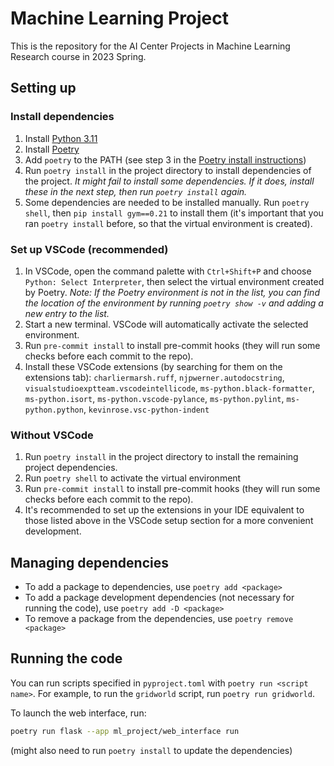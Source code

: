 # Machine Learning Project

This is the repository for the AI Center Projects in Machine Learning Research course in 2023 Spring.

## Setting up

### Install dependencies

1. Install [Python 3.11](https://www.python.org/downloads/)
1. Install [Poetry](https://python-poetry.org/docs/#installation)
1. Add `poetry` to the PATH (see step 3 in the [Poetry install instructions](https://python-poetry.org/docs/#installation))
1. Run `poetry install` in the project directory to install dependencies of the project.
   *It might fail to install some dependencies. If it does, install these in the next step, then run `poetry install` again.*
1. Some dependencies are needed to be installed manually. Run `poetry shell`, then `pip install gym==0.21` to install them (it's important that you ran `poetry install` before, so that the virtual environment is created).

### Set up VSCode (recommended)

1. In VSCode, open the command palette with `Ctrl+Shift+P` and choose `Python: Select Interpreter`, then select the virtual environment created by Poetry.
   *Note: If the Poetry environment is not in the list, you can find the location of the environment by running `poetry show -v` and adding a new entry to the list.*
1. Start a new terminal. VSCode will automatically activate the selected environment.
1. Run `pre-commit install` to install pre-commit hooks (they will run some checks before each commit to the repo).
1. Install these VSCode extensions (by searching for them on the extensions tab): `charliermarsh.ruff`, `njpwerner.autodocstring`, `visualstudioexptteam.vscodeintellicode`, `ms-python.black-formatter`, `ms-python.isort`, `ms-python.vscode-pylance`, `ms-python.pylint`, `ms-python.python`, `kevinrose.vsc-python-indent`

### Without VSCode

1. Run `poetry install` in the project directory to install the remaining project dependencies.
1. Run `poetry shell` to activate the virtual environment
1. Run `pre-commit install` to install pre-commit hooks (they will run some checks before each commit to the repo).
1. It's recommended to set up the extensions in your IDE equivalent to those listed above in the VSCode setup section for a more convenient development.

## Managing dependencies

- To add a package to dependencies, use `poetry add <package>`
- To add a package development dependencies (not necessary for running the code), use `poetry add -D <package>`
- To remove a package from the dependencies, use `poetry remove <package>`

## Running the code

You can run scripts specified in `pyproject.toml` with `poetry run <script name>`. For example, to run the `gridworld` script, run `poetry run gridworld`.

To launch the web interface, run:

```bash
poetry run flask --app ml_project/web_interface run
```

(might also need to run `poetry install` to update the dependencies)
